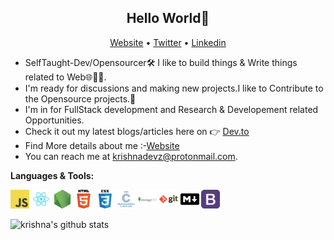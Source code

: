 <h2 align="center">Hello World👋</h2>
<p align="center">
  <a href="https://krishnadevz.github.io/">Website</a> •
  <a href="https://twitter.com/krishnadevz">Twitter</a> •
  <a href="https://www.linkedin.com/in/krishnakakade/">Linkedin</a>
</p>

* SelfTaught-Dev/Opensourcer🛠 I like to build things & Write things related to Web🌐🐱‍👤. 
* I'm ready for discussions and making new projects.I like to Contribute to the Opensource projects.🌠
* I'm in for FullStack development and Research & Developement related Opportunities. 
* Check it out my latest blogs/articles here on 👉 [Dev.to](https://dev.to/krishnakakade)
* Find More details about me :-[Website](https://krishnadevz.github.io)
* You can reach me at [krishnadevz@protonmail.com](mailto:krishnadevz@protonmail.com).

**Languages & Tools:**  

<code><img height="30" src="https://raw.githubusercontent.com/github/explore/80688e429a7d4ef2fca1e82350fe8e3517d3494d/topics/javascript/javascript.png"></code>
<code><img height="30" src="https://raw.githubusercontent.com/github/explore/80688e429a7d4ef2fca1e82350fe8e3517d3494d/topics/react/react.png"></code>
<code><img height="30" src="https://raw.githubusercontent.com/github/explore/80688e429a7d4ef2fca1e82350fe8e3517d3494d/topics/nodejs/nodejs.png"></code>
<code><img height="30" src="https://raw.githubusercontent.com/github/explore/80688e429a7d4ef2fca1e82350fe8e3517d3494d/topics/html/html.png"></code>
<code><img height="30" src="https://raw.githubusercontent.com/github/explore/80688e429a7d4ef2fca1e82350fe8e3517d3494d/topics/css/css.png"></code>
<code><img height="30" src="https://raw.githubusercontent.com/github/explore/80688e429a7d4ef2fca1e82350fe8e3517d3494d/topics/c/c.png"></code>
<code><img height="30" src="https://raw.githubusercontent.com/github/explore/80688e429a7d4ef2fca1e82350fe8e3517d3494d/topics/mongodb/mongodb.png"></code>
<code><img height="30" src="https://raw.githubusercontent.com/github/explore/80688e429a7d4ef2fca1e82350fe8e3517d3494d/topics/git/git.png"></code>
<code><img height="30" src="https://raw.githubusercontent.com/github/explore/80688e429a7d4ef2fca1e82350fe8e3517d3494d/topics/markdown/markdown.png"></code>
<code><img height="30" src="https://raw.githubusercontent.com/github/explore/80688e429a7d4ef2fca1e82350fe8e3517d3494d/topics/bootstrap/bootstrap.png"></code>




  

 
<!--[![Top Langs](https://github-readme-stats.vercel.app/api/top-langs/?username=krishnadevz&layout=compact&theme=dracula)](https://github.com/anuraghazra/github-readme-stats)-->
![krishna's github stats](https://github-readme-stats.vercel.app/api?username=krishnadevz&show_icons=true)
<!--[![HitCount](http://hits.dwyl.com/krishnadevz/krishnadevz.svg)](http://hits.dwyl.com/krishnadevz/krishnadevz)//&//theme=dracula-->


<!--[![trophy](https://github-profile-trophy.vercel.app/?username=krishnadevz&theme=onedark)](https://github.com/krishnadevz/github-profile-trophy)<h1 align="center">Trophies</h1>-->
